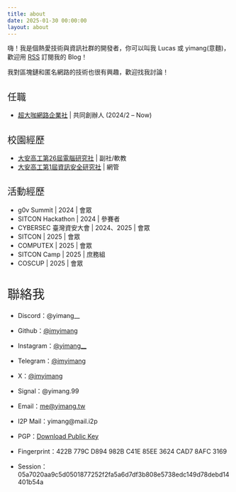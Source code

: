```yaml
---
title: about
date: 2025-01-30 00:00:00
layout: about
---
```

嗨！我是個熱愛技術與資訊社群的開發者，你可以叫我 Lucas 或 yimang(意麵)，歡迎用 [<u>RSS</u>](/rss2.xml) 訂閱我的 Blog！

我對區塊鏈和匿名網路的技術也很有興趣，歡迎找我討論！

<h2 style="font-weight: normal;">任職</h2>

- [<u>超大咖網路企業社</u>](https://coffeehost.net) | 共同創辦人 (2024/2 – Now)

<h2 style="font-weight: normal;">校園經歷</h2>

- [<u>大安高工第26屆電腦研究社</u>](https://www.instagram.com/dacsc26th/) | 副社/軟教
- [<u>大安高工第1屆資訊安全研究社</u>](https://www.instagram.com/taivs.cssc/) | 網管

<h2 style="font-weight: normal;">活動經歷</h2>

- g0v Summit | 2024 | 會眾
- SITCON Hackathon | 2024 | 參賽者
- CYBERSEC 臺灣資安大會 | 2024、2025 | 會眾
- SITCON | 2025 | 會眾
- COMPUTEX | 2025 | 會眾
- SITCON Camp | 2025 | 庶務組
- COSCUP | 2025 | 會眾

<h1 style="font-weight: normal;">聯絡我</h1>

- Discord：@yimang__  
- Github：[<u>@imyimang</u>](https://github.com/imyimang)  
- Instagram：[<u>@yimang__</u>](https://instagram.com/yimang__)  
- Telegram：[<u>@imyimang</u>](https://t.me/imyimang)  
- X：[<u>@imyimang</u>](https://x.com/imyimang)  
- Signal：@yimang.99  

- Email：[<u>me@yimang.tw</u>](mailto:me@yimang.tw)  
- I2P Mail：yimang@mail\.i2p  

- PGP：[<u>Download Public Key</u>](/yimang_public.asc)  
- Fingerprint：422B 779C D894 982B C41E 85EE 3624 CAD7 8AFC 3169  

- Session：05a7020aa9c5d0501877252f2fa5a6d7df3b808e5738edc149d78debd14401b54a  

